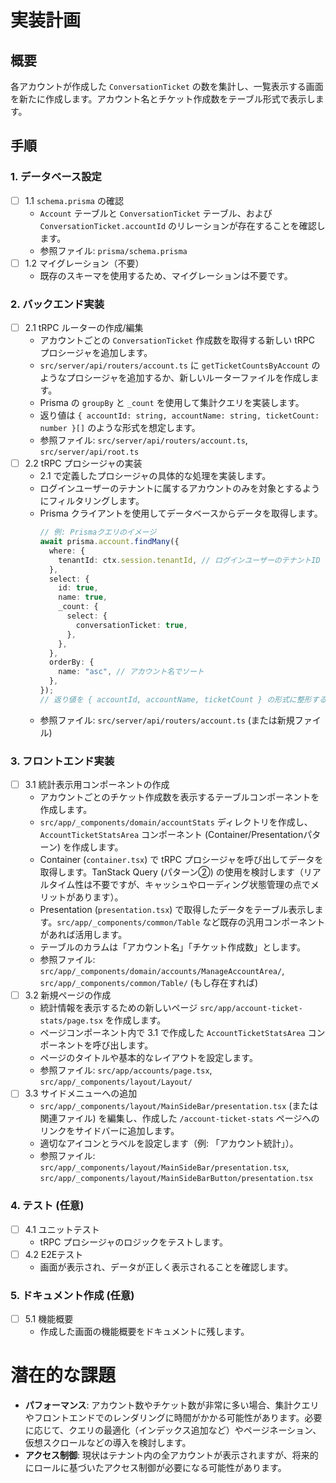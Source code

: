 # 実装計画

## 概要

各アカウントが作成した `ConversationTicket` の数を集計し、一覧表示する画面を新たに作成します。アカウント名とチケット作成数をテーブル形式で表示します。

## 手順

### 1. データベース設定

- [ ] 1.1 `schema.prisma` の確認
  - `Account` テーブルと `ConversationTicket` テーブル、および `ConversationTicket.accountId` のリレーションが存在することを確認します。
  - 参照ファイル: `prisma/schema.prisma`
- [ ] 1.2 マイグレーション（不要）
  - 既存のスキーマを使用するため、マイグレーションは不要です。

### 2. バックエンド実装

- [ ] 2.1 tRPC ルーターの作成/編集
  - アカウントごとの `ConversationTicket` 作成数を取得する新しい tRPC プロシージャを追加します。
  - `src/server/api/routers/account.ts` に `getTicketCountsByAccount` のようなプロシージャを追加するか、新しいルーターファイルを作成します。
  - Prisma の `groupBy` と `_count` を使用して集計クエリを実装します。
  - 返り値は `{ accountId: string, accountName: string, ticketCount: number }[]` のような形式を想定します。
  - 参照ファイル: `src/server/api/routers/account.ts`, `src/server/api/root.ts`
- [ ] 2.2 tRPC プロシージャの実装
  - 2.1 で定義したプロシージャの具体的な処理を実装します。
  - ログインユーザーのテナントに属するアカウントのみを対象とするようにフィルタリングします。
  - Prisma クライアントを使用してデータベースからデータを取得します。
    ```typescript
    // 例: Prismaクエリのイメージ
    await prisma.account.findMany({
      where: {
        tenantId: ctx.session.tenantId, // ログインユーザーのテナントID
      },
      select: {
        id: true,
        name: true,
        _count: {
          select: {
            conversationTicket: true,
          },
        },
      },
      orderBy: {
        name: "asc", // アカウント名でソート
      },
    });
    // 返り値を { accountId, accountName, ticketCount } の形式に整形する
    ```
  - 参照ファイル: `src/server/api/routers/account.ts` (または新規ファイル)

### 3. フロントエンド実装

- [ ] 3.1 統計表示用コンポーネントの作成
  - アカウントごとのチケット作成数を表示するテーブルコンポーネントを作成します。
  - `src/app/_components/domain/accountStats` ディレクトリを作成し、`AccountTicketStatsArea` コンポーネント (Container/Presentationパターン) を作成します。
  - Container (`container.tsx`) で tRPC プロシージャを呼び出してデータを取得します。TanStack Query (パターン②) の使用を検討します（リアルタイム性は不要ですが、キャッシュやローディング状態管理の点でメリットがあります）。
  - Presentation (`presentation.tsx`) で取得したデータをテーブル表示します。`src/app/_components/common/Table` など既存の汎用コンポーネントがあれば活用します。
  - テーブルのカラムは「アカウント名」「チケット作成数」とします。
  - 参照ファイル: `src/app/_components/domain/accounts/ManageAccountArea/`, `src/app/_components/common/Table/` (もし存在すれば)
- [ ] 3.2 新規ページの作成
  - 統計情報を表示するための新しいページ `src/app/account-ticket-stats/page.tsx` を作成します。
  - ページコンポーネント内で 3.1 で作成した `AccountTicketStatsArea` コンポーネントを呼び出します。
  - ページのタイトルや基本的なレイアウトを設定します。
  - 参照ファイル: `src/app/accounts/page.tsx`, `src/app/_components/layout/Layout/`
- [ ] 3.3 サイドメニューへの追加
  - `src/app/_components/layout/MainSideBar/presentation.tsx` (または関連ファイル) を編集し、作成した `/account-ticket-stats` ページへのリンクをサイドバーに追加します。
  - 適切なアイコンとラベルを設定します（例: 「アカウント統計」）。
  - 参照ファイル: `src/app/_components/layout/MainSideBar/presentation.tsx`, `src/app/_components/layout/MainSideBarButton/presentation.tsx`

### 4. テスト (任意)

- [ ] 4.1 ユニットテスト
  - tRPC プロシージャのロジックをテストします。
- [ ] 4.2 E2Eテスト
  - 画面が表示され、データが正しく表示されることを確認します。

### 5. ドキュメント作成 (任意)

- [ ] 5.1 機能概要
  - 作成した画面の機能概要をドキュメントに残します。

# 潜在的な課題

- **パフォーマンス**: アカウント数やチケット数が非常に多い場合、集計クエリやフロントエンドでのレンダリングに時間がかかる可能性があります。必要に応じて、クエリの最適化（インデックス追加など）やページネーション、仮想スクロールなどの導入を検討します。
- **アクセス制御**: 現状はテナント内の全アカウントが表示されますが、将来的にロールに基づいたアクセス制御が必要になる可能性があります。
